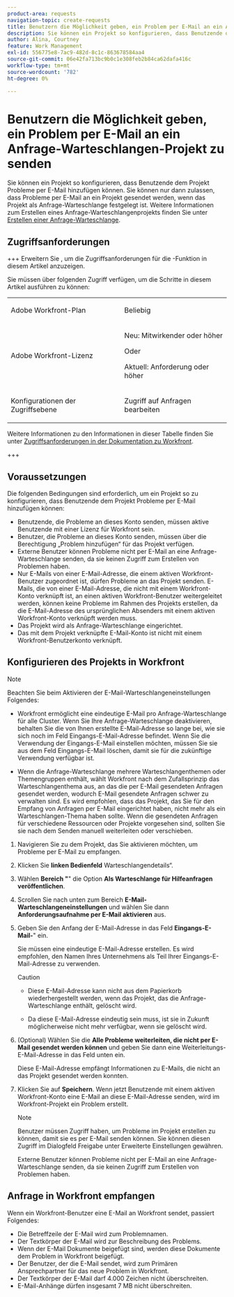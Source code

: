 ```yaml
---
product-area: requests
navigation-topic: create-requests
title: Benutzern die Möglichkeit geben, ein Problem per E-Mail an ein Anfrage-Warteschlangenprojekt zu senden
description: Sie können ein Projekt so konfigurieren, dass Benutzende dem Projekt Probleme per E-Mail hinzufügen können.
author: Alina, Courtney
feature: Work Management
exl-id: 556775e8-7ac9-482d-8c1c-863678584aa4
source-git-commit: 06e42fa713bc9b0c1e308feb2b84ca62dafa416c
workflow-type: tm+mt
source-wordcount: '782'
ht-degree: 0%

---
```


# Benutzern die Möglichkeit geben, ein Problem per E-Mail an ein Anfrage-Warteschlangen-Projekt zu senden

<!-- Audited: 4/2025 -->

<!--
<p style="color: #ff1493;" data-mc-conditions="QuicksilverOrClassic.Draft mode">(NOTE:&nbsp;When updating POP account information here, also update information in these articles: Allowing users to reply to email notifications, Configuring Email Notifications, Understanding the Queue Details Tab in a Project )</p>
-->

Sie können ein Projekt so konfigurieren, dass Benutzende dem Projekt Probleme per E-Mail hinzufügen können. Sie können nur dann zulassen, dass Probleme per E-Mail an ein Projekt gesendet werden, wenn das Projekt als Anfrage-Warteschlange festgelegt ist. Weitere Informationen zum Erstellen eines Anfrage-Warteschlangenprojekts finden Sie unter [Erstellen einer Anfrage-Warteschlange](../../../manage-work/requests/create-and-manage-request-queues/create-request-queue.md).

## Zugriffsanforderungen

+++ Erweitern Sie , um die Zugriffsanforderungen für die -Funktion in diesem Artikel anzuzeigen.

Sie müssen über folgenden Zugriff verfügen, um die Schritte in diesem Artikel ausführen zu können:

<table style="table-layout:auto"> 
 <col> 
 <col> 
 <tbody> 
  <tr> 
   <td role="rowheader">Adobe Workfront-Plan</td> 
   <td> <p>Beliebig </p> </td> 
  </tr> 
  <tr> 
   <td role="rowheader">Adobe Workfront-Lizenz</td> 
   <td> <p>Neu: Mitwirkender oder höher</p>
   Oder
   <p>Aktuell: Anforderung oder höher</p>
    </td> 
  </tr> 
  <tr> 
   <td role="rowheader">Konfigurationen der Zugriffsebene</td> 
   <td> <p>Zugriff auf Anfragen bearbeiten</p>  </td> 
  </tr> 
 </tbody> 
</table>

Weitere Informationen zu den Informationen in dieser Tabelle finden Sie unter [Zugriffsanforderungen in der Dokumentation zu Workfront](/help/quicksilver/administration-and-setup/add-users/access-levels-and-object-permissions/access-level-requirements-in-documentation.md).

+++

## Voraussetzungen

Die folgenden Bedingungen sind erforderlich, um ein Projekt so zu konfigurieren, dass Benutzende dem Projekt Probleme per E-Mail hinzufügen können:

* Benutzende, die Probleme an dieses Konto senden, müssen aktive Benutzende mit einer Lizenz für Workfront sein.
* Benutzer, die Probleme an dieses Konto senden, müssen über die Berechtigung „Problem hinzufügen“ für das Projekt verfügen.
* Externe Benutzer können Probleme nicht per E-Mail an eine Anfrage-Warteschlange senden, da sie keinen Zugriff zum Erstellen von Problemen haben.
* Nur E-Mails von einer E-Mail-Adresse, die einem aktiven Workfront-Benutzer zugeordnet ist, dürfen Probleme an das Projekt senden. E-Mails, die von einer E-Mail-Adresse, die nicht mit einem Workfront-Konto verknüpft ist, an einen aktiven Workfront-Benutzer weitergeleitet werden, können keine Probleme im Rahmen des Projekts erstellen, da die E-Mail-Adresse des ursprünglichen Absenders mit einem aktiven Workfront-Konto verknüpft werden muss.
* Das Projekt wird als Anfrage-Warteschlange eingerichtet.
* Das mit dem Projekt verknüpfte E-Mail-Konto ist nicht mit einem Workfront-Benutzerkonto verknüpft.

## Konfigurieren des Projekts in Workfront

>[!NOTE]
>
>Beachten Sie beim Aktivieren der E-Mail-Warteschlangeneinstellungen Folgendes:
>
>* Workfront ermöglicht eine eindeutige E-Mail pro Anfrage-Warteschlange für alle Cluster. Wenn Sie Ihre Anfrage-Warteschlange deaktivieren, behalten Sie die von Ihnen erstellte E-Mail-Adresse so lange bei, wie sie sich noch im Feld Eingangs-E-Mail-Adresse befindet. Wenn Sie die Verwendung der Eingangs-E-Mail einstellen möchten, müssen Sie sie aus dem Feld Eingangs-E-Mail löschen, damit sie für die zukünftige Verwendung verfügbar ist.
>
>* Wenn die Anfrage-Warteschlange mehrere Warteschlangenthemen oder Themengruppen enthält, wählt Workfront nach dem Zufallsprinzip das Warteschlangenthema aus, an das die per E-Mail gesendeten Anfragen gesendet werden, wodurch E-Mail gesendete Anfragen schwer zu verwalten sind.
>Es wird empfohlen, dass das Projekt, das Sie für den Empfang von Anfragen per E-Mail eingerichtet haben, nicht mehr als ein Warteschlangen-Thema haben sollte. Wenn die gesendeten Anfragen für verschiedene Ressourcen oder Projekte vorgesehen sind, sollten Sie sie nach dem Senden manuell weiterleiten oder verschieben.

1. Navigieren Sie zu dem Projekt, das Sie aktivieren möchten, um Probleme per E-Mail zu empfangen.
1. Klicken Sie **linken Bedienfeld** Warteschlangendetails“.
1. Wählen **Bereich &quot;**&quot; die Option **Als Warteschlange für Hilfeanfragen veröffentlichen**.

1. Scrollen Sie nach unten zum Bereich **E-Mail-Warteschlangeneinstellungen** und wählen Sie dann **Anforderungsaufnahme per E-Mail aktivieren** aus.

1. Geben Sie den Anfang der E-Mail-Adresse in das Feld **Eingangs-E-Mail-**&quot; ein.

   Sie müssen eine eindeutige E-Mail-Adresse erstellen. Es wird empfohlen, den Namen Ihres Unternehmens als Teil Ihrer Eingangs-E-Mail-Adresse zu verwenden.

   >[!CAUTION]
   >
   >* Diese E-Mail-Adresse kann nicht aus dem Papierkorb wiederhergestellt werden, wenn das Projekt, das die Anfrage-Warteschlange enthält, gelöscht wird.
   >
   >* Da diese E-Mail-Adresse eindeutig sein muss, ist sie in Zukunft möglicherweise nicht mehr verfügbar, wenn sie gelöscht wird.
   <!--
   >This was the case previously, but it's not working this way anymore, since August 2022: * Emails forwarded to this email address are not added as issues to the project in&nbsp;Workfront. Only emails created from this email address are added as issues.
   -->

1. (Optional) Wählen Sie die **Alle Probleme weiterleiten, die nicht per E-Mail gesendet werden können** und geben Sie dann eine Weiterleitungs-E-Mail-Adresse in das Feld unten ein.

   Diese E-Mail-Adresse empfängt Informationen zu E-Mails, die nicht an das Projekt gesendet werden konnten.

1. Klicken Sie auf **Speichern**. Wenn jetzt Benutzende mit einem aktiven Workfront-Konto eine E-Mail an diese E-Mail-Adresse senden, wird im Workfront-Projekt ein Problem erstellt.

   >[!NOTE]
   >
   >Benutzer müssen Zugriff haben, um Probleme im Projekt erstellen zu können, damit sie es per E-Mail senden können. Sie können diesen Zugriff im Dialogfeld Freigabe unter Erweiterte Einstellungen gewähren.
   >
   >Externe Benutzer können Probleme nicht per E-Mail an eine Anfrage-Warteschlange senden, da sie keinen Zugriff zum Erstellen von Problemen haben.

## Anfrage in Workfront empfangen

Wenn ein Workfront-Benutzer eine E-Mail an Workfront sendet, passiert Folgendes:

* Die Betreffzeile der E-Mail wird zum Problemnamen.
* Der Textkörper der E-Mail wird zur Beschreibung des Problems.
* Wenn der E-Mail Dokumente beigefügt sind, werden diese Dokumente dem Problem in Workfront beigefügt.
* Der Benutzer, der die E-Mail sendet, wird zum Primären Ansprechpartner für das neue Problem in Workfront.
* Der Textkörper der E-Mail darf 4.000 Zeichen nicht überschreiten.
* E-Mail-Anhänge dürfen insgesamt 7 MB nicht überschreiten.
